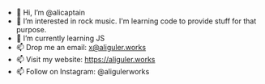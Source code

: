 - 👋 Hi, I’m @alicaptain
- 👀 I’m interested in rock music. I'm learning code to provide stuff for that purpose.
- 🌱 I’m currently learning JS
- 📫 Drop me an email: x@aliguler.works
- 📫 Visit my website: https://aliguler.works
- 📫 Follow on Instagram: @aligulerworks


<!---
alicaptain/alicaptain is a ✨ special ✨ repository because its `README.md` (this file) appears on your GitHub profile.
You can click the Preview link to take a look at your changes.
--->


